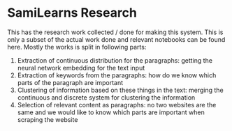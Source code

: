 # SamiLearns Research

This has the research work collected / done for making this system. This is only a subset of the actual work done and relevant notebooks can be found here. Mostly the works is split in following parts:
1. Extraction of continuous distribution for the paragraphs: getting the neural network embedding for the text input
2. Extraction of keywords from the paragraphs: how do we know which parts of the paragraph are important
3. Clustering of information based on these things in the text: merging the continuous and discrete system for clustering the information
4. Selection of relevant content as paragraphs: no two websites are the same and we would like to know which parts are important when scraping the website